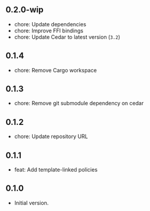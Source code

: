 ## 0.2.0-wip

- chore: Update dependencies
- chore: Improve FFI bindings
- chore: Update Cedar to latest version (`3.2`)

## 0.1.4

- chore: Remove Cargo workspace

## 0.1.3

- chore: Remove git submodule dependency on cedar

## 0.1.2

- chore: Update repository URL

## 0.1.1

- feat: Add template-linked policies

## 0.1.0

- Initial version.
